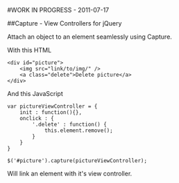 
#WORK IN PROGRESS - 2011-07-17

##Capture - View Controllers for jQuery

Attach an object to an element seamlessly using Capture.

With this HTML
	
	<div id="picture">
		<img src="link/to/img/" />
		<a class="delete">Delete picture</a>
	</div>
	
And this JavaScript
	
	var pictureViewController = {
		init : function(){},
		onclick : {
			'.delete' : function() {
				this.element.remove();
			}
		}
	}
	
	$('#picture').capture(pictureViewController);
	
Will link an element with it's view controller.
